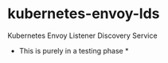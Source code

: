 # kubernetes-envoy-lds
Kubernetes Envoy Listener Discovery Service

* This is purely in a testing phase *
